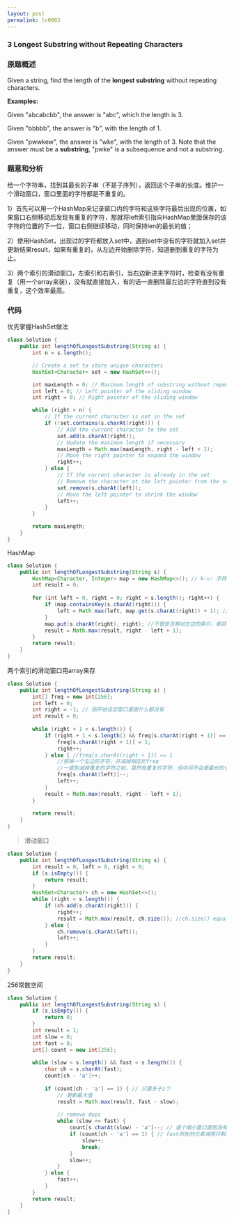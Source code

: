 ```yaml
---
layout: post
permalink: lc0003
---
```


### 3 Longest Substring without Repeating Characters
### 原题概述

Given a string, find the length of the **longest substring** without repeating characters.

**Examples:**

Given "abcabcbb", the answer is "abc", which the length is 3.

Given "bbbbb", the answer is "b", with the length of 1.

Given "pwwkew", the answer is "wke", with the length of 3. Note that the answer must be a **substring**, "pwke" is a subsequence and not a substring.

### 题意和分析

给一个字符串，找到其最长的子串（不是子序列），返回这个子串的长度。维护一个滑动窗口，窗口里面的字符都是不重复的。

1）首先可以用一个HashMap来记录窗口内的字符和这些字符最后出现的位置，如果窗口右侧移动后发现有重复的字符，那就将left索引指向HashMap里面保存的该字符的位置的下一位，窗口右侧继续移动，同时保持len的最长的值；

2）使用HashSet，出现过的字符都放入set中，遇到set中没有的字符就加入set并更新结果result，如果有重复的，从左边开始删除字符，知道删到重复的字符为止。

3）两个索引的滑动窗口，左索引和右索引，当右边新进来字符时，检查有没有重复（用一个array来装），没有就直接加入，有的话一直删除最左边的字符直到没有重复，这个效率最高。

### 代码

优先掌握HashSet做法

```java
class Solution {
    public int lengthOfLongestSubstring(String s) {
        int n = s.length();

        // Create a set to store unique characters
        HashSet<Character> set = new HashSet<>();

        int maxLength = 0; // Maximum length of substring without repeating characters
        int left = 0; // Left pointer of the sliding window
        int right = 0; // Right pointer of the sliding window

        while (right < n) {
            // If the current character is not in the set
            if (!set.contains(s.charAt(right))) {
                // Add the current character to the set
                set.add(s.charAt(right));
                // Update the maximum length if necessary
                maxLength = Math.max(maxLength, right - left + 1);
                // Move the right pointer to expand the window
                right++;
            } else {
                // If the current character is already in the set
                // Remove the character at the left pointer from the set
                set.remove(s.charAt(left));
                // Move the left pointer to shrink the window
                left++;
            }
        }

        return maxLength;
    }
}
```

HashMap

```java
class Solution {
    public int lengthOfLongestSubstring(String s) {
        HashMap<Character, Integer> map = new HashMap<>(); // k-v: 字符-最新位置
        int result = 0;
        
        for (int left = 0, right = 0; right < s.length(); right++) {
            if (map.containsKey(s.charAt(right))) {
                left = Math.max(left, map.get(s.charAt(right)) + 1); // 更新一下把left的位置+1
            }
            map.put(s.charAt(right), right); //不管是否移动左边的索引，都将当前的字符存入hashmap
            result = Math.max(result, right - left + 1);
        }
        return result;
    }
}
```

两个索引的滑动窗口用array来存

```java
class Solution {
    public int lengthOfLongestSubstring(String s) {
        int[] freq = new int[256];
        int left = 0;
        int right = -1; // 刚开始设定窗口里面什么都没有
        int result = 0;
        
        while (right + 1 < s.length()) {
            if (right + 1 < s.length() && freq[s.charAt(right + 1)] == 0) {
                freq[s.charAt(right + 1)] = 1;
                right++;
            } else { //freq[s.charAt(right + 1)] == 1
                //移掉一个左边的字符，并减掉相应的freq
                //一直到减掉重复的字符之前，虽然有重复的字符，但中间不会是最长的子字符串
                freq[s.charAt(left)]--;
                left++;
            }
            result = Math.max(result, right - left + 1);
        }
        
        return result;
    }
}
```
> 滑动窗口
```java
class Solution {
    public int lengthOfLongestSubstring(String s) {
        int result = 0, left = 0, right = 0;
        if (s.isEmpty()) {
            return result;
        }
        HashSet<Character> ch = new HashSet<>();
        while (right < s.length()) {
            if (ch.add(s.charAt(right))) {
                right++;
                result = Math.max(result, ch.size()); //ch.size() equal to right - left
            } else {
                ch.remove(s.charAt(left));
                left++;
            }
        }
        return result;
    }
}
```

256常数空间
```java
class Solution {
    public int lengthOfLongestSubstring(String s) {        
        if (s.isEmpty()) {
            return 0;
        }
        int result = 1;
        int slow = 0;
        int fast = 0;
        int[] count = new int[256];
        
        while (slow < s.length() && fast < s.length()) {
            char ch = s.charAt(fast);
            count[ch - 'a']++;
            
            if (count[ch - 'a'] == 2) { // 只要多于1个
                // 更新最大值
                result = Math.max(result, fast - slow);
                
                // remove dups
                while (slow <= fast) {
                    count[s.charAt(slow) - 'a']--; // 逐个缩小窗口直到没有dups
                    if (count[ch - 'a'] == 1) { // fast所在的元素减得只剩1个，窗口中没有重复了
                        slow++;
                        break;
                    }
                    slow++;
                }
            } else {
                fast++;
            }
        }
        return result;
    }
}
```